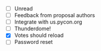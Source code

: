 - [ ] Unread
- [ ] Feedback from proposal authors
- [ ] Integrate with us.pycon.org
- [ ] Thunderdome!
- [x] Votes should reload
- [ ] Password reset
